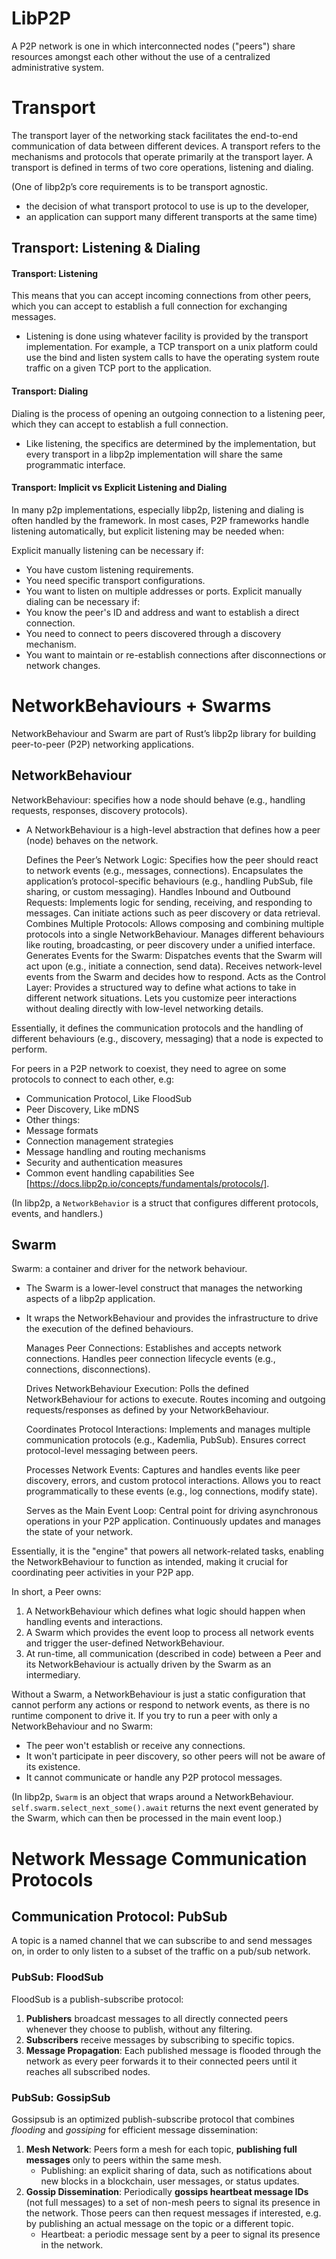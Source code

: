 # LibP2P

A P2P network is one in which interconnected nodes ("peers") share resources amongst each other without the use of a centralized administrative system.

# Transport

The transport layer of the networking stack facilitates the end-to-end communication of data between different devices.
A transport refers to the mechanisms and protocols that operate primarily at the transport layer.
A transport is defined in terms of two core operations, listening and dialing.

(One of libp2p’s core requirements is to be transport agnostic.
   - the decision of what transport protocol to use is up to the developer,
   - an application can support many different transports at the same time)

## Transport: Listening & Dialing

#### Transport: Listening
This means that you can accept incoming connections from other peers, which you can accept to establish a full connection for exchanging messages.
- Listening is done using whatever facility is provided by the transport implementation. For example, a TCP transport on a unix platform could use the bind and listen system calls to have the operating system route traffic on a given TCP port to the application.

#### Transport: Dialing
Dialing is the process of opening an outgoing connection to a listening peer, which they can accept to establish a full connection.
- Like listening, the specifics are determined by the implementation, but every transport in a libp2p implementation will share the same programmatic interface.

#### Transport: Implicit vs Explicit Listening and Dialing
In many p2p implementations, especially libp2p, listening and dialing is often handled by the framework.
In most cases, P2P frameworks handle listening automatically, but explicit listening may be needed when:

Explicit manually listening can be necessary if:
   - You have custom listening requirements.
   - You need specific transport configurations.
   - You want to listen on multiple addresses or ports.
Explicit manually dialing can be necessary if:
   - You know the peer's ID and address and want to establish a direct connection.
   - You need to connect to peers discovered through a discovery mechanism.
   - You want to maintain or re-establish connections after disconnections or network changes.

# NetworkBehaviours + Swarms

NetworkBehaviour and Swarm are part of Rust’s libp2p library for building peer-to-peer (P2P) networking applications.

## NetworkBehaviour

NetworkBehaviour: specifies how a node should behave (e.g., handling requests, responses, discovery protocols).

- A NetworkBehaviour is a high-level abstraction that defines how a peer (node) behaves on the network.

   Defines the Peer’s Network Logic:
      Specifies how the peer should react to network events (e.g., messages, connections).
      Encapsulates the application’s protocol-specific behaviours (e.g., handling PubSub, file sharing, or custom messaging).
   Handles Inbound and Outbound Requests:
      Implements logic for sending, receiving, and responding to messages.
      Can initiate actions such as peer discovery or data retrieval.
   Combines Multiple Protocols:
      Allows composing and combining multiple protocols into a single NetworkBehaviour.
      Manages different behaviours like routing, broadcasting, or peer discovery under a unified interface.
   Generates Events for the Swarm:
      Dispatches events that the Swarm will act upon (e.g., initiate a connection, send data).
      Receives network-level events from the Swarm and decides how to respond.
   Acts as the Control Layer:
      Provides a structured way to define what actions to take in different network situations.
      Lets you customize peer interactions without dealing directly with low-level networking details.

Essentially, it defines the communication protocols and the handling of different behaviours (e.g., discovery, messaging) that a node is expected to perform.

For peers in a P2P network to coexist, they need to agree on some protocols to connect to each other, e.g:
 - Communication Protocol, Like FloodSub
 - Peer Discovery, Like mDNS
 - Other things:
  - Message formats
  - Connection management strategies
  - Message handling and routing mechanisms
  - Security and authentication measures
  - Common event handling capabilities
See [https://docs.libp2p.io/concepts/fundamentals/protocols/].

(In libp2p, a `NetworkBehavior` is a struct that configures different protocols, events, and handlers.)

## Swarm

Swarm: a container and driver for the network behaviour.

   - The Swarm is a lower-level construct that manages the networking aspects of a libp2p application.
   - It wraps the NetworkBehaviour and provides the infrastructure to drive the execution of the defined behaviours.

      Manages Peer Connections:
         Establishes and accepts network connections.
         Handles peer connection lifecycle events (e.g., connections, disconnections).

      Drives NetworkBehaviour Execution:
         Polls the defined NetworkBehaviour for actions to execute.
         Routes incoming and outgoing requests/responses as defined by your NetworkBehaviour.

      Coordinates Protocol Interactions:
         Implements and manages multiple communication protocols (e.g., Kademlia, PubSub).
         Ensures correct protocol-level messaging between peers.

      Processes Network Events:
         Captures and handles events like peer discovery, errors, and custom protocol interactions.
         Allows you to react programmatically to these events (e.g., log connections, modify state).

      Serves as the Main Event Loop:
         Central point for driving asynchronous operations in your P2P application.
         Continuously updates and manages the state of your network.

   Essentially, it is the "engine" that powers all network-related tasks, enabling the NetworkBehaviour to function as intended, making it crucial for coordinating peer activities in your P2P app.

In short, a Peer owns:
   1. A NetworkBehaviour which defines what logic should happen when handling events and interactions.
   2. A Swarm which provides the event loop to process all network events and trigger the user-defined NetworkBehaviour.
   3. At run-time, all communication (described in code) between a Peer and its NetworkBehaviour is actually driven by the Swarm as an intermediary.

Without a Swarm, a NetworkBehaviour is just a static configuration that cannot perform any actions or respond to network events, as there is no runtime component to drive it. If you try to run a peer with only a NetworkBehaviour and no Swarm:
   - The peer won't establish or receive any connections.
   - It won't participate in peer discovery, so other peers will not be aware of its existence.
   - It cannot communicate or handle any P2P protocol messages.

(In libp2p, `Swarm` is an object that wraps around a NetworkBehaviour. `self.swarm.select_next_some().await` returns the next event generated by the Swarm, which can then be processed in the main event loop.)

# Network Message Communication Protocols

## Communication Protocol: PubSub

A topic is a named channel that we can subscribe to and send messages on, in order to only listen to a subset of the traffic on a pub/sub network.

### PubSub: FloodSub

FloodSub is a publish-subscribe protocol:
1. **Publishers** broadcast messages to all directly connected peers whenever they choose to publish, without any filtering.
2. **Subscribers** receive messages by subscribing to specific topics.
3. **Message Propagation**: Each published message is flooded through the network as every peer forwards it to their connected peers until it reaches all subscribed nodes.

### PubSub: GossipSub

Gossipsub is an optimized publish-subscribe protocol that combines *flooding* and *gossiping* for efficient message dissemination:
1. **Mesh Network**: Peers form a mesh for each topic, **publishing full messages** only to peers within the same mesh.
   - Publishing: an explicit sharing of data, such as notifications about new blocks in a blockchain, user messages, or status updates.
2. **Gossip Dissemination**: Periodically **gossips heartbeat message IDs** (not full messages) to a set of non-mesh peers  to signal its presence in the network. Those peers can then request messages if interested, e.g. by publishing an actual message on the topic or a different topic.
   - Heartbeat: a periodic message sent by a peer to signal its presence in the network.
